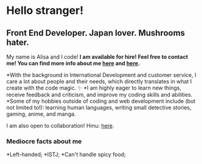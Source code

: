 # Hello stranger!

## Front End Developer. Japan lover. Mushrooms hater. 

My name is Alisa and I code!
**I am available for hire! Feel free to contact me! You can find more info about me [here](https://alisacodes.dev/) and [here](https://drive.google.com/file/d/1t9MrJNhS59LveqX4k-a61l-sO2owt3zw/view?usp=sharing).**

*With the background in International Development and customer service, I care a lot about people and their needs, which directly translates in what I create with the code magic. :sparkles:
*I am highly eager to learn new things, receive feedback and criticism, and improve my coding skills and abilities. 
*Some of my hobbies outside of coding and web development include (but not limited to!): learning human languages, writing small detective stories, gaming, anime, and manga. 


I am also open to collaboration! Hmu: [here](https://twitter.com/alisacodes). 

### Mediocre facts about me 
*Left-handed;
*ISTJ; 
*Can't handle spicy food; 
